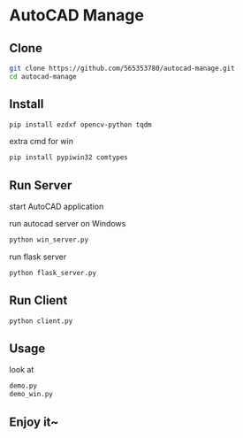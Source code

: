 # AutoCAD Manage

## Clone

```bash
git clone https://github.com/565353780/autocad-manage.git
cd autocad-manage
```

## Install

```bash
pip install ezdxf opencv-python tqdm
```

extra cmd for win

```bash
pip install pypiwin32 comtypes
```

## Run Server

start AutoCAD application

run autocad server on Windows

```bash
python win_server.py
```

run flask server

```bash
python flask_server.py
```

## Run Client

```bash
python client.py
```

## Usage

look at

```bash
demo.py
demo_win.py
```

## Enjoy it~

